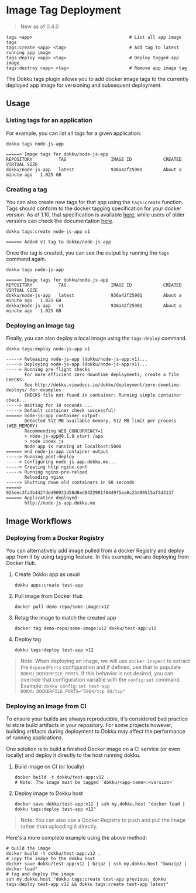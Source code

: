 # Image Tag Deployment

> New as of 0.4.0

```
tags <app>                                     # List all app image tags
tags:create <app> <tag>                        # Add tag to latest running app image
tags:deploy <app> <tag>                        # Deploy tagged app image
tags:destroy <app> <tag>                       # Remove app image tag
```

The Dokku tags plugin allows you to add docker image tags to the currently deployed app image for versioning and subsequent deployment.

## Usage

### Listing tags for an application

For example, you can list all tags for a given application:

```shell
dokku tags node-js-app
```

```
=====> Image tags for dokku/node-js-app
REPOSITORY          TAG                 IMAGE ID            CREATED              VIRTUAL SIZE
dokku/node-js-app   latest              936a42f25901        About a minute ago   1.025 GB
```

### Creating a tag

You can also create new tags for that app using the `tags:create` function. Tags should conform to the docker tagging specification for your docker version. As of 1.10, that specification is available [here](https://github.com/docker/docker/blob/master/image/spec/v1.1.md), while users of older versions can check the documentation [here](https://github.com/docker/docker/blob/master/image/spec/v1.md).

```shell
dokku tags:create node-js-app v1
```

```
=====> Added v1 tag to dokku/node-js-app
```

Once the tag is created, you can see the output by running the `tags` command again.

```shell
dokku tags node-js-app
```

```
=====> Image tags for dokku/node-js-app
REPOSITORY          TAG                 IMAGE ID            CREATED              VIRTUAL SIZE
dokku/node-js-app   latest              936a42f25901        About a minute ago   1.025 GB
dokku/node-js-app   v1                  936a42f25901        About a minute ago   1.025 GB
```

### Deploying an image tag

Finally, you can also deploy a local image using the `tags:deploy` command.

```shell
dokku tags:deploy node-js-app v1
```

```
-----> Releasing node-js-app (dokku/node-js-app:v1)...
-----> Deploying node-js-app (dokku/node-js-app:v1)...
-----> Running pre-flight checks
       For more efficient zero downtime deployments, create a file CHECKS.
       See http://dokku.viewdocs.io/dokku/deployment/zero-downtime-deploys/ for examples
       CHECKS file not found in container: Running simple container check...
-----> Waiting for 10 seconds ...
-----> Default container check successful!
=====> node-js-app container output:
       Detected 512 MB available memory, 512 MB limit per process (WEB_MEMORY)
       Recommending WEB_CONCURRENCY=1
       > node-js-app@0.1.0 start /app
       > node index.js
       Node app is running at localhost:5000
=====> end node-js-app container output
-----> Running post-deploy
-----> Configuring node-js-app.dokku.me...
-----> Creating http nginx.conf
-----> Running nginx-pre-reload
       Reloading nginx
-----> Shutting down old containers in 60 seconds
=====> 025eec3fa3b442fded90933d58d8ed8422901f0449f5ea0c23d00515af5d3137
=====> Application deployed:
       http://node-js-app.dokku.me
```

## Image Workflows

### Deploying from a Docker Registry

You can alternatively add image pulled from a docker Registry and deploy app from it by using tagging feature. In this example, we are deploying from Docker Hub.

1. Create Dokku app as usual

    ```shell
    dokku apps:create test-app
    ```

2. Pull image from Docker Hub

    ```shell
    docker pull demo-repo/some-image:v12
    ```

3. Retag the image to match the created app

    ```shell
    docker tag demo-repo/some-image:v12 dokku/test-app:v12
    ```

4. Deploy tag

    ```shell
    dokku tags:deploy test-app v12
    ```

> Note: When deploying an image, we will use `docker inspect` to extract the `ExposedPorts` configuration and if defined, use that to populate `DOKKU_DOCKERFILE_PORTS`. If this behavior is not desired, you can override that configuration variable with the `config:set` command.
> Example: `dokku config:set test-app DOKKU_DOCKERFILE_PORTS="5984/tcp 80/tcp"`

### Deploying an image from CI

To ensure your builds are always reproducible, it's considered bad practice to store build
artifacts in your repository. For some projects however, building artifacts during deployment
to Dokku may affect the performance of running applications.

One solution is to build a finished Docker image on a CI service (or even locally) and deploy
it directly to the host running dokku.

1. Build image on CI (or locally)

    ```shell
    docker build -t dokku/test-app:v12 .
    # Note: The image must be tagged `dokku/<app-name>:<version>`
    ```

2. Deploy image to Dokku host

    ```shell
    docker save dokku/test-app:v12 | ssh my.dokku.host "docker load | dokku tags:deploy test-app v12"
    ```

> Note: You can also use a Docker Registry to push and pull
> the image rather than uploading it directly.

Here's a more complete example using the above method:

```shell
# build the image
docker build -t dokku/test-app:v12 .
# copy the image to the dokku host
docker save dokku/test-app:v12 | bzip2 | ssh my.dokku.host "bunzip2 | docker load"
# tag and deploy the image
ssh my.dokku.host "dokku tags:create test-app previous; dokku tags:deploy test-app v12 && dokku tags:create test-app latest"
```
